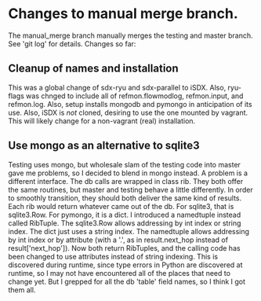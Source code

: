 # Changes to manual merge branch.

The manual_merge branch manually merges the testing and master branch.
See 'git log' for details.
Changes so far:

## Cleanup of names and installation
This was a global change of sdx-ryu and sdx-parallel to iSDX.
Also, ryu-flags was chnged to include all of refmon.flowmodlog, refmon.input, and refmon.log.
Also, setup installs mongodb and pymongo in anticipation of its use.
Also, iSDX is *not* cloned, desiring to use the one mounted by vagrant. This will likely change for a non-vagrant (real) installation.

## Use mongo as an alternative to sqlite3
Testing uses mongo, but wholesale slam of the testing code into master gave me problems, so I decided to blend in mongo instead.
A problem is a different interface.
The db calls are wrapped in class rib.
They both offer the same routines, but master and testing behave a little differently.
In order to smoothly transition, they should both deliver the same kind of results.
Each rib would return whatever came out of the db.
For sqlite3, that is sqlite3.Row. For pymongo, it is a dict.
I introduced a namedtuple instead called RibTuple.
The sqlite3.Row allows addressing by int index or string index.
The dict just uses a string index.
The namedtuple allows addressing by int index or by attribute (with a '.', as in result.next_hop instead of result['next_hop']).
Now both return RibTuples, and the calling code has been changed to use attributes instead of string indexing.
This is discovered during runtime, since type errors in Python are discovered at runtime, so I may not have encountered all of the places that need to change yet.
But I grepped for all the db 'table' field names, so I think I got them all.
